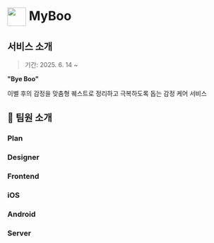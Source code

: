 # <img src="https://github.com/user-attachments/assets/4571f8fd-8b93-44ce-b1d6-48fac7655bad" style="height: 1.5em; vertical-align: middle;"> MyBoo

##  서비스 소개
> 기간: 2025. 6. 14 ~ 

**"Bye Boo"**

이별 후의 감정을 맞춤형 퀘스트로 정리하고 극복하도록 돕는 감정 케어 서비스

</div>

## 👥 팀원 소개

### Plan

### Designer

### Frontend

### iOS

### Android

### Server

